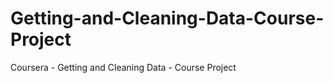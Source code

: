 Getting-and-Cleaning-Data-Course-Project
========================================

Coursera - Getting and Cleaning Data - Course Project
